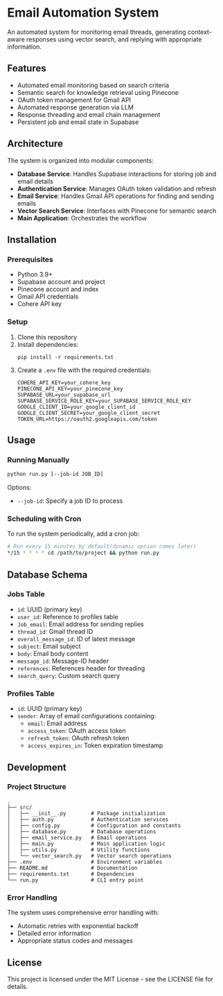 # Email Automation System

An automated system for monitoring email threads, generating context-aware responses using vector search, and replying with appropriate information.

## Features

- Automated email monitoring based on search criteria
- Semantic search for knowledge retrieval using Pinecone
- OAuth token management for Gmail API
- Automated response generation via LLM
- Response threading and email chain management
- Persistent job and email state in Supabase

## Architecture

The system is organized into modular components:

- **Database Service**: Handles Supabase interactions for storing job and email details
- **Authentication Service**: Manages OAuth token validation and refresh
- **Email Service**: Handles Gmail API operations for finding and sending emails
- **Vector Search Service**: Interfaces with Pinecone for semantic search
- **Main Application**: Orchestrates the workflow

## Installation

### Prerequisites

- Python 3.9+
- Supabase account and project
- Pinecone account and index
- Gmail API credentials
- Cohere API key

### Setup

1. Clone this repository
2. Install dependencies:
   ```
   pip install -r requirements.txt
   ```
3. Create a `.env` file with the required credentials:
   ```
   COHERE_API_KEY=your_cohere_key
   PINECONE_API_KEY=your_pinecone_key
   SUPABASE_URL=your_supabase_url
   SUPABASE_SERVICE_ROLE_KEY=your_SUPABASE_SERVICE_ROLE_KEY
   GOOGLE_CLIENT_ID=your_google_client_id
   GOOGLE_CLIENT_SECRET=your_google_client_secret
   TOKEN_URL=https://oauth2.googleapis.com/token
   ```

## Usage

### Running Manually

```bash
python run.py [--job-id JOB_ID]
```

Options:
- `--job-id`: Specify a job ID to process

### Scheduling with Cron

To run the system periodically, add a cron job:

```bash
# Run every 15 minutes by default(dynamic option comes later)
*/15 * * * * cd /path/to/project && python run.py
```

## Database Schema

### Jobs Table
- `id`: UUID (primary key)
- `user_id`: Reference to profiles table
- `Job_email`: Email address for sending replies
- `thread_id`: Gmail thread ID
- `overall_message_id`: ID of latest message
- `subject`: Email subject
- `body`: Email body content
- `message_id`: Message-ID header
- `references`: References header for threading
- `search_query`: Custom search query

### Profiles Table
- `id`: UUID (primary key)
- `sender`: Array of email configurations containing:
  - `email`: Email address
  - `access_token`: OAuth access token
  - `refresh_token`: OAuth refresh token
  - `access_expires_in`: Token expiration timestamp

## Development

### Project Structure

```
.
├── src/
│   ├── __init__.py        # Package initialization
│   ├── auth.py            # Authentication services
│   ├── config.py          # Configuration and constants
│   ├── database.py        # Database operations
│   ├── email_service.py   # Email operations
│   ├── main.py            # Main application logic
│   ├── utils.py           # Utility functions
│   └── vector_search.py   # Vector search operations
├── .env                   # Environment variables
├── README.md              # Documentation
├── requirements.txt       # Dependencies
└── run.py                 # CLI entry point
```

### Error Handling

The system uses comprehensive error handling with:

- Automatic retries with exponential backoff
- Detailed error information
- Appropriate status codes and messages

## License

This project is licensed under the MIT License - see the LICENSE file for details. 